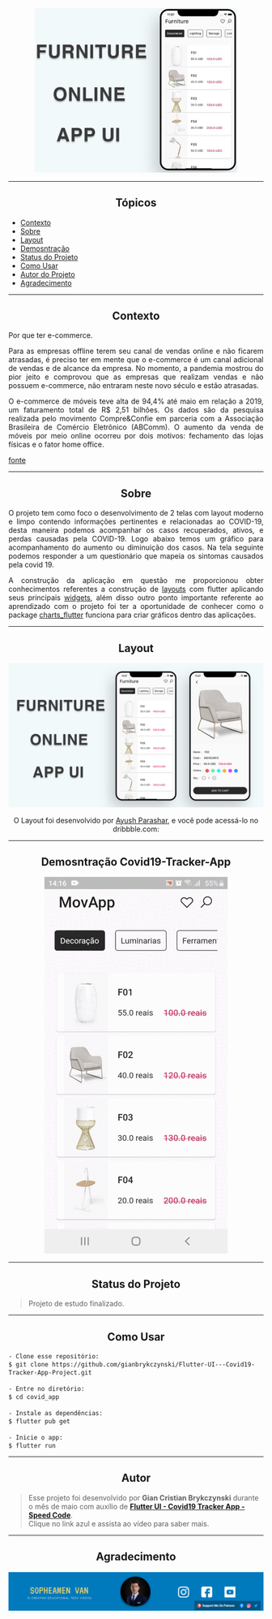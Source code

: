 <p align="center">
  <img alt="MovApp" src="https://github.com/gianbrykczynski/Flutter-UI---Furniture-Online-App---Project/blob/master/assets/images/furniture_banner_app.png" width="400px">
</p>

---

<h2 align="center">Tópicos</h2>

   <p>
  
   - [Contexto](#Contexto)
   - [Sobre](#Sobre)
   - [Layout](#Layout)
   - [Demosntração](#Demosntração-Covid19-Tracker-App)
   - [Status do Projeto](#Status-do-Projeto)
   - [Como Usar](#Como-Usar)
   - [Autor do Projeto](#Autor)
   - [Agradecimento](#Agradecimento)
  

   </p>

---

<h2 align="center">Contexto</h2>

<div align="justify">
   
 <p>
Por que ter e-commerce.
   
Para as empresas offline terem seu canal de vendas online e não ficarem atrasadas, é preciso ter em mente que o e-commerce é um canal adicional de vendas e de alcance da empresa. No momento, a pandemia mostrou do pior jeito e comprovou que as empresas que realizam vendas e não possuem e-commerce, não entraram neste novo século e estão atrasadas.
   
O e-commerce de móveis teve alta de 94,4% até maio em relação a 2019, um faturamento total de R$ 2,51 bilhões. Os dados são da pesquisa realizada pelo movimento Compre&Confie em parceria com a Associação Brasileira de Comércio Eletrônico (ABComm). O aumento da venda de móveis por meio online ocorreu por dois motivos: fechamento das lojas físicas e o fator home office.
   
[fonte](https://emobile.com.br/site/varejo/e-commerce-de-moveis-cresce-944-neste-ano/)

</p>            
  
</div>


---

<h2 align="center">Sobre</h2>

<div align="justify">
   
 <p>
O projeto tem como foco o desenvolvimento de 2 telas com layout moderno e limpo contendo  informações pertinentes e relacionadas ao COVID-19, desta maneira podemos acompanhar os casos recuperados, ativos, e perdas causadas pela COVID-19. Logo abaixo temos um gráfico para acompanhamento do aumento ou diminuição dos casos. Na tela seguinte podemos responder a um questionário que mapeia os sintomas causados pela covid 19.

A construção da aplicação em questão me proporcionou obter conhecimentos referentes a construção de [layouts](https://flutter.dev/docs/development/ui/widgets/layout) com flutter aplicando seus principais [widgets](https://flutter.dev/docs/development/ui/widgets), além disso outro ponto importante referente ao aprendizado com o projeto foi ter a oportunidade de conhecer como o package [charts_flutter](https://pub.dev/packages/charts_flutter) funciona para criar gráficos dentro das aplicações. 



</p>
</div>

---

<h2 align="center">Layout</h2>

   <p align="center">
      <img alt="App-Tracker-Covid19" title="Covid-19" src="https://github.com/gianbrykczynski/Flutter-UI---Furniture-Online-App---Project/blob/master/assets/images/furniture_online_app_layout.jpg" />
  
   </p>

   <p align="center">
      O Layout foi desenvolvido por <a href="https://dribbble.com/ayushpara">Ayush Parashar</a>, e você pode acessá-lo no dribbble.com:
   </p>

---

<h2 align="center">Demosntração Covid19-Tracker-App</h2>

  <p align="center">
      <img alt="App-Covid19" title="App-Covid19" src="https://github.com/gianbrykczynski/Flutter-UI---Furniture-Online-App---Project/blob/master/assets/images/app_store_video.gif" />
   </p>
   
---

<h2 align="center">Status do Projeto</h2>

> Projeto de estudo finalizado.

---

<h2 align="center">Como Usar</h2>

   ```
   - Clone esse repositório:
   $ git clone https://github.com/gianbrykczynski/Flutter-UI---Covid19-Tracker-App-Project.git

   - Entre no diretório:
   $ cd covid_app

   - Instale as dependências:
   $ flutter pub get

   - Inicie o app: 
   $ flutter run
   ```

---

<h2 align="center">Autor</h2>

   >Esse projeto foi desenvolvido por **Gian Cristian Brykczynski** durante o mês de maio com auxílio de **[Flutter UI - Covid19 Tracker App - Speed Code](https://www.youtube.com/watch?v=7JRhP_L7xcs&list=PLVY9IbkulBUiKDrT5BFcMKXxtk4b0IJIX&index=41)**.<br> 
   >Clique no link azul e assista ao vídeo para saber mais. 
   
---

<h2 align="center">Agradecimento</h2>

<p align="center">
  <img alt="sopheamen_image" title="sopheamen_image" src="https://github.com/gianbrykczynski/Flutter-UI---Covid19-Tracker-App-Project/blob/master/assets/sopheamen_image.png" />
</p>
